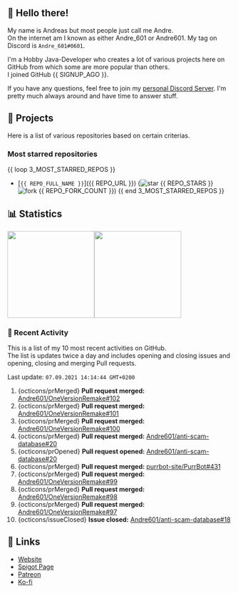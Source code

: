 <!-- Links -->
[purr]: https://purrbot.site
[discord]: https://discord.gg/6dazXp6
[website]: https://andre601.ch
[spigot]: https://www.spigotmc.org/resources/authors/56829/
[patreon]: https://patreon.com/andre_601
[ko-fi]: https://ko-fi.com/andre_601

<!-- SVGs -->
[star]: https://cdn.jsdelivr.net/gh/Readme-Workflows/Readme-Icons@main/icons/octicons/StarredRepository.svg
[fork]: https://cdn.jsdelivr.net/gh/Readme-Workflows/Readme-Icons@main/icons/octicons/ForkedRepository.svg

## 👋 Hello there!
My name is Andreas but most people just call me Andre.  
On the internet am I known as either Andre_601 or Andre601. My tag on Discord is `Andre_601#0601`.

I'm a Hobby Java-Developer who creates a lot of various projects here on GitHub from which some are more popular than others.  
I joined GitHub {{ SIGNUP_AGO }}.

If you have any questions, feel free to join my [personal Discord Server][discord]. I'm pretty much always around and have time to answer stuff.

## 📁 Projects
Here is a list of various repositories based on certain criterias.

### Most starred repositories

{{ loop 3_MOST_STARRED_REPOS }}
- [`{{ REPO_FULL_NAME }}`]({{ REPO_URL }}) (![star] {{ REPO_STARS }} ![fork] {{ REPO_FORK_COUNT }})
{{ end 3_MOST_STARRED_REPOS }}

## 📊 Statistics
<img height="195px" src="https://github-readme-stats.vercel.app/api?username=Andre601&show_icons=true&hide_rank=true&title_color=3498db&bg_color=ffffff00&text_color=718096&disable_animations=true"><img height="195px" src="https://github-readme-stats.vercel.app/api/top-langs?username=Andre601&layout=compact&title_color=3498db&bg_color=ffffff00&text_color=718096">

### 📜 Recent Activity
This is a list of my 10 most recent activities on GitHub.  
The list is updates twice a day and includes opening and closing issues and opening, closing and merging Pull requests.

<!--RECENT_ACTIVITY:last_update-->
Last update: `07.09.2021 14:14:44 GMT+0200`
<!--RECENT_ACTIVITY:last_update_end-->
<!--RECENT_ACTIVITY:start-->
1. {octicons/prMerged} **Pull request merged:** [Andre601/OneVersionRemake#102](https://github.com/Andre601/OneVersionRemake/pull/102)
2. {octicons/prMerged} **Pull request merged:** [Andre601/OneVersionRemake#101](https://github.com/Andre601/OneVersionRemake/pull/101)
3. {octicons/prMerged} **Pull request merged:** [Andre601/OneVersionRemake#100](https://github.com/Andre601/OneVersionRemake/pull/100)
4. {octicons/prMerged} **Pull request merged:** [Andre601/anti-scam-database#20](https://github.com/Andre601/anti-scam-database/pull/20)
5. {octicons/prOpened} **Pull request opened:** [Andre601/anti-scam-database#20](https://github.com/Andre601/anti-scam-database/pull/20)
6. {octicons/prMerged} **Pull request merged:** [purrbot-site/PurrBot#431](https://github.com/purrbot-site/PurrBot/pull/431)
7. {octicons/prMerged} **Pull request merged:** [Andre601/OneVersionRemake#99](https://github.com/Andre601/OneVersionRemake/pull/99)
8. {octicons/prMerged} **Pull request merged:** [Andre601/OneVersionRemake#98](https://github.com/Andre601/OneVersionRemake/pull/98)
9. {octicons/prMerged} **Pull request merged:** [Andre601/OneVersionRemake#97](https://github.com/Andre601/OneVersionRemake/pull/97)
10. {octicons/issueClosed} **Issue closed:** [Andre601/anti-scam-database#18](https://github.com/Andre601/anti-scam-database/issues/18)
<!--RECENT_ACTIVITY:end-->

## 🔗 Links
- [Website]
- [Spigot Page][spigot]
- [Patreon]
- [Ko-fi]
